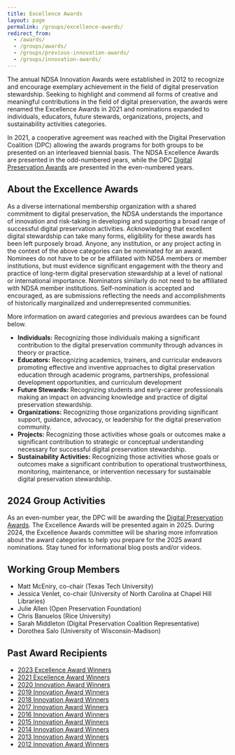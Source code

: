 ```yaml
---
title: Excellence Awards
layout: page
permalink: /groups/excellence-awards/
redirect_from: 
  - /awards/
  - /groups/awards/
  - /groups/previous-innovation-awards/
  - /groups/innovation-awards/
---
```


The annual NDSA Innovation Awards were established in 2012 to recognize and encourage exemplary achievement in the field of digital preservation stewardship. Seeking to highlight and commend all forms of creative and meaningful contributions in the field of digital preservation, the awards were renamed the Excellence Awards in 2021 and nominations expanded to individuals, educators, future stewards, organizations, projects, and sustainability activities categories. 

In 2021, a cooperative agreement was reached with the Digital Preservation Coalition (DPC) allowing the awards programs for both groups to be presented on an interleaved biennial basis. The NDSA Excellence Awards are presented in the odd-numbered years, while the DPC [Digital Preservation Awards](https://www.dpconline.org/events/digital-preservation-awards) are presented in the even-numbered years.

## About the Excellence Awards
As a diverse international membership organization with a shared commitment to digital preservation, the NDSA understands the importance of innovation and risk-taking in developing and supporting a broad range of successful digital preservation activities. Acknowledging that excellent digital stewardship can take many forms, eligibility for these awards has been left purposely broad. Anyone, any institution, or any project acting in the context of the above categories can be nominated for an award. Nominees do not have to be or be affiliated with NDSA members or member institutions, but must evidence significant engagement with the theory and practice of long-term digital preservation stewardship at a level of national or international importance. Nominators similarly do not need to be affiliated with NDSA member institutions. Self-nomination is accepted and encouraged, as are submissions reflecting the needs and accomplishments of historically marginalized and underrepresented communities. 

More information on award categories and previous awardees can be found below.
- **Individuals:**  Recognizing those individuals making a significant contribution to the digital preservation community through advances in theory or practice.
- **Educators:**  Recognizing academics, trainers, and curricular endeavors promoting effective and inventive approaches to digital preservation education through academic programs, partnerships, professional development opportunities, and curriculum development
- **Future Stewards:**  Recognizing students and early-career professionals making an impact on advancing knowledge and practice of digital preservation stewardship.
- **Organizations:**  Recognizing those organizations providing significant support, guidance, advocacy, or leadership for the digital preservation community.
- **Projects:**  Recognizing those activities whose goals or outcomes make a significant contribution to strategic or conceptual understanding necessary for successful digital preservation stewardship.
- **Sustainability Activities:**  Recognizing those activities whose goals or outcomes make a significant contribution to operational trustworthiness, monitoring, maintenance, or intervention necessary for sustainable digital preservation stewardship.

## 2024 Group Activities
As an even-number year, the DPC will be awarding the [Digital Preservation Awards](https://www.dpconline.org/events/digital-preservation-awards).  The Excellence Awards will be presented again in 2025.  During 2024, the Excellence Awards committee will be sharing more infomration about the award categories to help you prepare for the 2025 award nominations.  Stay tuned for informational blog posts and/or videos. 

<!--## 2023 NDSA Excellence Awards 
Nominations for the 2023 Excellence Awareds have closed.  [Awards](https://ndsa.org//2023/11/16/announcing-the-2023-ndsa-excellence-award-winners.html) were presented on November 15th as part of the Opening Plenary at the 2023 NDSA [Digital Preservation conference](https://ndsa.org/conference/digital-preservation-2023/) in St. Louis, Missouri, USA. Attendance at the conference is encouraged but not required for awardees or nominators. -->

<!--## 2023 NDSA Excellence Awards Call for Nominations
This is your chance! Help us highlight and reward clever, inventive, and risk-taking approaches to the challenges and potential of digital preservation. Awards will be presented on November 15th as part of the Opening Plenary at the 2023 NDSA [Digital Preservation conference](https://ndsa.org/conference/) in St. Louis, Missouri, USA. Attendance at the conference is encouraged but not required for awardees or nominators. 

Nominations for the 2023 NDSA Excellence Awards are now [open](https://forms.gle/rHAgq9Lu8peEEfqE9) and will remain open through Friday, August 4, 2023. 
### [Submit your nomination here.](https://forms.gle/rHAgq9Lu8peEEfqE9) -->


## Working Group Members
- Matt McEniry, co-chair (Texas Tech University)
- Jessica Venlet, co-chair (University of North Carolina at Chapel Hill Libraries)
- Julie Allen (Open Preservation Foundation)
- Chris Banuelos (Rice University)
- Sarah Middleton (Digital Preservation Coalition Representative)
- Dorothea Salo (University of Wisconsin-Madison)


## Past Award Recipients
<!-- Innovation winners from [2012-2019](https://ndsa.org/groups/previous-innovation-awards/) are provided on a separate page. -->
* [2023 Excellence Award Winners](https://ndsa.org//2023/11/16/announcing-the-2023-ndsa-excellence-award-winners.html)
* [2021 Excellence Award Winners](excellence-awards-2021.md)
* [2020 Innovation Award Winners](https://ndsa.org/2020/11/12/ndsa-announces-winners-of-2020-innovation-awards.html)
* [2019 Innovation Award Winners](https://ndsa.org/2019/10/16/ndsa-announces-winners-of-2019-innovation-awards.html)
* [2018 Innovation Award Winners](https://ndsa.org/2018/10/17/announcing-the-2018-ndsa-award-winners.html)
* [2017 Innovation Award Winners](http://ndsa.org/2017/10/25/announcing-the-2017-ndsa-award-winners.html)
* [2016 Innovation Award Winners](https://ndsa.org/2016/11/09/announcing-the-2016-ndsa-award-winners.html)
* [2015 Innovation Award Winners](http://blogs.loc.gov/digitalpreservation/2015/10/announcing-the-2015-innovation-award-winners/)
* [2014 Innovation Award Winners](http://blogs.loc.gov/digitalpreservation/2014/05/software-digital-art-data-curation-archives-the-2014-ndsa-innovation-award-winners/?loclr=blogsig)
* [2013 Innovation Award Winners](http://blogs.loc.gov/digitalpreservation/2013/06/and-the-winner-is-announcing-the-2013-ndsa-innovation-award-winners/)
* [2012 Innovation Award Winners](http://blogs.loc.gov/digitalpreservation/2012/06/announcing-five-ndsa-innovation-award-winners/)


